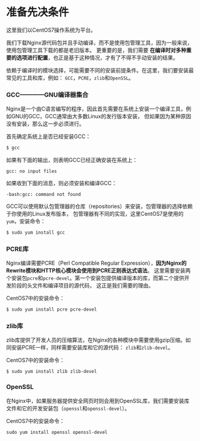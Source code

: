 准备先决条件
==========================================================
这里我们以CentOS7操作系统为平台。

我们下载Nginx源代码包并且手动编译，而不是使用包管理工具，因为一般来说，使用包管理工具下载的都是老旧版本。
更重要的是，我们需要 **在编译时对多种重要的选项进行配置**，也正是基于这种情况，才有了不得不手动安装的结果。

依赖于编译时的模块选择，可能需要不同的安装前提条件。在这里，我们要安装最常见的工具和库，例如：
`GCC`，`PCRE`，`zlib`和`OpenSSL`。

### GCC————GNU编译器集合
Nginx是一个由C语言编写的程序，因此首先需要在系统上安装一个编译工具，例如GNU的GCC，GCC通常由大多数Linux的发行版本安装，
但如果因为某种原因没有安装，那么这一步必须进行。

首先确定系统上是否已经安装GCC：
```powershell
$ gcc
```
如果有下面的输出，则表明GCC已经正确安装在系统上：
```
gcc: no input files
```
如果收到下面的消息，则必须安装和编译GCC：
```
-bash:gcc: command not found
```
GCC可以使用默认包管理器的仓库（repositories）来安装，包管理器的选择依赖于你使用的Linux发布版本，
包管理器有不同的实现，这里CentOS7是使用的`yum`，安装命令：
```powershell
$ sudo yum install gcc
```

### PCRE库
Nginx编译需要PCRE（Perl Compatible Regular Expression），**因为Nginx的Rewrite模块和HTTP核心模块会使用到PCRE正则表达式语法**。
这里需要安装两个安装包`pcre`和`pcre-devel`。第一个安装包提供编译版本的库，而第二个提供开发阶段的头文件和编译项目的源代码，
这正是我们需要的理由。

CentOS7中的安装命令：
```powershell
$ sudo yum install pcre pcre-devel
```

### zlib库
zlib库提供了开发人员的压缩算法，在Nginx的各种模块中需要使用gzip压缩。如同安装PCRE一样，同样需要安装库和它的源代码：
`zlib`和`zlib-devel`。

CentOS7中的安装命令：
```powershell
$ sudo yum install zlib zlib-devel
```

### OpenSSL
在Nginx中，如果服务器提供安全网页时则会用到OpenSSL库，我们需要安装库文件和它的开发安装包（`openssl`和`openssl-devel`）。

CentOS7中的安装命令：
```powershell
sudo yum install openssl openssl-devel
```
